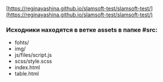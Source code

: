 [https://reginayashina.github.io/slamsoft-test/slamsoft-test/](https://reginayashina.github.io/slamsoft-test/slamsoft-test/)
### Исходники находятся в ветке assets в папке #src: 
 + fohts/
 + img/
 + js/files/script.js
 + scss/style.scss
 + index.html
 + table.html
 
 
